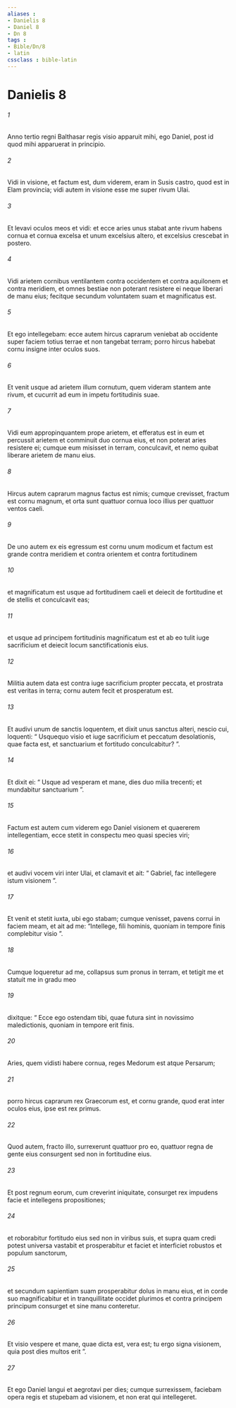 ```yaml
---
aliases : 
- Danielis 8
- Daniel 8
- Dn 8
tags : 
- Bible/Dn/8
- latin
cssclass : bible-latin
---
```


# Danielis 8

###### 1
Anno tertio regni Balthasar regis visio apparuit mihi, ego Daniel, post id quod mihi apparuerat in principio. 
###### 2
Vidi in visione, et factum est, dum viderem, eram in Susis castro, quod est in Elam provincia; vidi autem in visione esse me super rivum Ulai. 
###### 3
Et levavi oculos meos et vidi: et ecce aries unus stabat ante rivum habens cornua et cornua excelsa et unum excelsius altero, et excelsius crescebat in postero. 
###### 4
Vidi arietem cornibus ventilantem contra occidentem et contra aquilonem et contra meridiem, et omnes bestiae non poterant resistere ei neque liberari de manu eius; fecitque secundum voluntatem suam et magnificatus est. 
###### 5
Et ego intellegebam: ecce autem hircus caprarum veniebat ab occidente super faciem totius terrae et non tangebat terram; porro hircus habebat cornu insigne inter oculos suos. 
###### 6
Et venit usque ad arietem illum cornutum, quem videram stantem ante rivum, et cucurrit ad eum in impetu fortitudinis suae. 
###### 7
Vidi eum appropinquantem prope arietem, et efferatus est in eum et percussit arietem et comminuit duo cornua eius, et non poterat aries resistere ei; cumque eum misisset in terram, conculcavit, et nemo quibat liberare arietem de manu eius. 
###### 8
Hircus autem caprarum magnus factus est nimis; cumque crevisset, fractum est cornu magnum, et orta sunt quattuor cornua loco illius per quattuor ventos caeli. 
###### 9
De uno autem ex eis egressum est cornu unum modicum et factum est grande contra meridiem et contra orientem et contra fortitudinem 
###### 10
et magnificatum est usque ad fortitudinem caeli et deiecit de fortitudine et de stellis et conculcavit eas; 
###### 11
et usque ad principem fortitudinis magnificatum est et ab eo tulit iuge sacrificium et deiecit locum sanctificationis eius. 
###### 12
Militia autem data est contra iuge sacrificium propter peccata, et prostrata est veritas in terra; cornu autem fecit et prosperatum est.
###### 13
Et audivi unum de sanctis loquentem, et dixit unus sanctus alteri, nescio cui, loquenti: “ Usquequo visio et iuge sacrificium et peccatum desolationis, quae facta est, et sanctuarium et fortitudo conculcabitur? ”. 
###### 14
Et dixit ei: “ Usque ad vesperam et mane, dies duo milia trecenti; et mundabitur sanctuarium ”.
###### 15
Factum est autem cum viderem ego Daniel visionem et quaererem intellegentiam, ecce stetit in conspectu meo quasi species viri; 
###### 16
et audivi vocem viri inter Ulai, et clamavit et ait: “ Gabriel, fac intellegere istum visionem ”. 
###### 17
Et venit et stetit iuxta, ubi ego stabam; cumque venisset, pavens corrui in faciem meam, et ait ad me: “Intellege, fili hominis, quoniam in tempore finis complebitur visio ”. 
###### 18
Cumque loqueretur ad me, collapsus sum pronus in terram, et tetigit me et statuit me in gradu meo 
###### 19
dixitque: “ Ecce ego ostendam tibi, quae futura sint in novissimo maledictionis, quoniam in tempore erit finis.
###### 20
Aries, quem vidisti habere cornua, reges Medorum est atque Persarum; 
###### 21
porro hircus caprarum rex Graecorum est, et cornu grande, quod erat inter oculos eius, ipse est rex primus. 
###### 22
Quod autem, fracto illo, surrexerunt quattuor pro eo, quattuor regna de gente eius consurgent sed non in fortitudine eius. 
###### 23
Et post regnum eorum, cum creverint iniquitate, consurget rex impudens facie et intellegens propositiones; 
###### 24
et roborabitur fortitudo eius sed non in viribus suis, et supra quam credi potest universa vastabit et prosperabitur et faciet et interficiet robustos et populum sanctorum, 
###### 25
et secundum sapientiam suam prosperabitur dolus in manu eius, et in corde suo magnificabitur et in tranquillitate occidet plurimos et contra principem principum consurget et sine manu conteretur. 
###### 26
Et visio vespere et mane, quae dicta est, vera est; tu ergo signa visionem, quia post dies multos erit ”. 
###### 27
Et ego Daniel langui et aegrotavi per dies; cumque surrexissem, faciebam opera regis et stupebam ad visionem, et non erat qui intellegeret.
